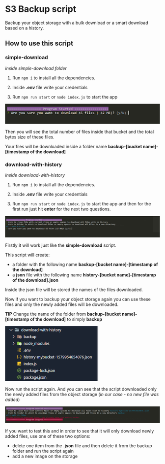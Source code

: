 # S3 Backup script

Backup your object storage with a bulk download or a smart download based on a history.

## How to use this script

### simple-download

_inside simple-download folder_

1. Run `npm i` to install all the dependencies.

2. Inside **.env** file write your credentials

3. Run `npm run start` or `node index.js` to start the app

![Image of prompt](https://raw.githubusercontent.com/GeoPablo/s3-backup/master/readme-images/simple-download.PNG)

Then you will see the total number of files inside that bucket and the total bytes size of these files.

Your files will be downloaded inside a folder name **backup-[bucket name]-[timestamp of the download]**

### download-with-history

_inside download-with-history_

1. Run `npm i` to install all the dependencies.

2. Inside **.env** file write your credentials

3. Run `npm run start` or `node index.js` to start the app and then for the first run just hit **enter** for the next two questions.

![Image of prompt](https://raw.githubusercontent.com/GeoPablo/s3-backup/master/readme-images/download-with-history-2.PNG)

Firstly it will work just like the **simple-download** script.

This script will create:

- a folder with the following name **backup-[bucket name]-[timestamp of the download]**
- a **json** file with the following name **history-[bucket name]-[timestamp of the download].json**

Inside the json file will be stored the names of the files downloaded.

Now if you want to backup your object storage again you can use these files and only the newly added files will be downloaded.

**TIP** Change the name of the folder from **backup-[bucket name]-[timestamp of the download]** to simply **backup**

![Image of prompt](https://raw.githubusercontent.com/GeoPablo/s3-backup/master/readme-images/download-with-history-3.PNG)

Now run the script again.
And you can see that the script downloaded only the newly added files from the object storage (_in our case - no new file was added_)

![Image of prompt](https://raw.githubusercontent.com/GeoPablo/s3-backup/master/readme-images/download-with-history-4.PNG)

If you want to test this and in order to see that it will only download newly added files, use one of these two options:

- delete one item from the **.json** file and then delete it from the backup folder and run the script again
- add a new image on the storage
